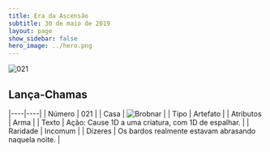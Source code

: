 ```yaml
---
title: Era da Ascensão
subtitle: 30 de maio de 2019
layout: page
show_sidebar: false
hero_image: ../hero.png
---
```


![021](https://cdn.keyforgegame.com/media/card_front/pt/435_021_X75WGJV5G8J2_pt.png)

## Lança-Chamas

|----|----|
| Número | 021 |
| Casa | ![Brobnar](https://archonarcana.com/images/thumb/e/e0/Brobnar.png/22px-Brobnar.png "Brobnar") |
| Tipo | Artefato |
| Atributos | Arma |
| Texto | Ação: Cause 1D a uma criatura, com 1D de espalhar. |
| Raridade | Incomum |
| Dizeres | Os bardos realmente estavam abrasando naquela noite. |
